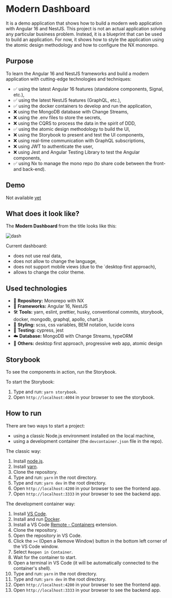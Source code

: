 # Modern Dashboard

It is a demo application that shows how to build a modern web application with Angular 16 and NestJS. This project is not an actual application solving any particular business problem. Instead, it is a blueprint that can be used to build an application. For now, it shows how to style the application using the atomic design methodology and how to configure the NX monorepo.

## Purpose

To learn the Angular 16 and NestJS frameworks and build a modern application with cutting-edge technologies and techniques:

- ✅ using the latest Angular 16 features (standalone components, Signal, etc.),
- ✅ using the latest NestJS features (GraphQL, etc.),
- ✅ using the docker containers to develop and run the application,
- ❌ using the MongoDB database with Change Streams,
- ❌ using the .env files to store the secrets,
- ❌ using the CQRS to process the data in the spirit of DDD,
- ✅ using the atomic design methodology to build the UI,
- ❌ using the Storybook to present and test the UI components,
- ❌ using real-time communication with GraphQL subscriptions,
- ❌ using JWT to authenticate the user,
- ❌ using Jest and Angular Testing Library to test the Angular components,
- ✅ using Nx to manage the mono repo (to share code between the front- and back-end).

## Demo

Not available [yet](https://giphy.com/gifs/pokemon-anime-7SF5scGB2AFrgsXP63)

## What does it look like?

The **Modern Dashboard** from the title looks like this:

![dash](https://github.com/wojciechmarek/modern-dashboard/assets/27026036/48accec4-bbc9-4faf-a025-ab8f111f5836)

Current dashboard:

- does not use real data,
- does not allow to change the language,
- does not support mobile views (due to the `desktop first approach),
- allows to change the color theme.

## Used technologies

- 🎁 **Repository:** Monorepo with NX
- 🧰 **Frameworks:** Angular 16, NestJS
- 🛠️ **Tools:** yarn, eslint, prettier, husky, conventional commits, storybook, docker, mongodb, graphql, apollo, chart.js
- 🎨 **Styling:** scss, css variables, BEM notation, lucide icons
- 🧪 **Testing:** cypress, jest
- ☁️ **Database:** MongoDB with Change Streams, typeORM
- 💎 **Others:** desktop first approach, progressive web app, atomic design

## Storybook

To see the components in action, run the Storybook.

To start the Storybook:

1. Type and run: `yarn storybook`.
2. Open `http://localhost:4004` in your browser to see the storybook.

## How to run

There are two ways to start a project:

- using a classic Node.js environment installed on the local machine,
- using a development container (the `devcontainer.json` file in the repo).

The classic way:

1. Install [node.js](https://nodejs.org/en/download/).
2. Install [yarn](https://classic.yarnpkg.com/en/docs/install).
3. Clone the repository.
4. Type and run: `yarn` in the root directory.
5. Type and run: `yarn dev` in the root directory.
6. Open `http://localhost:4200` in your browser to see the frontend app.
7. Open `http://localhost:3333` in your browser to see the backend app.

The development container way:

1. Install [VS Code](https://code.visualstudio.com/).
2. Install and run [Docker](https://www.docker.com/products/docker-desktop).
3. Install a VS Code [Remote - Containers](https://marketplace.visualstudio.com/items?itemName=ms-vscode-remote.remote-containers) extension.
4. Clone the repository.
5. Open the repository in VS Code.
6. Click the `><` (Open a Remove Window) button in the bottom left corner of the VS Code window.
7. Select `Reopen in Container`.
8. Wait for the container to start.
9. Open a terminal in VS Code (it will be automatically connected to the container's shell).
10. Type and run: `yarn` in the root directory.
11. Type and run: `yarn dev` in the root directory.
12. Open `http://localhost:4200` in your browser to see the frontend app.
13. Open `http://localhost:3333` in your browser to see the backend app.
